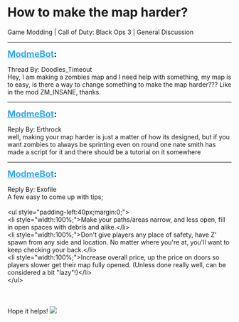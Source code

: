 # How to make the map harder?
Game Modding | Call of Duty: Black Ops 3 | General Discussion

---
<strong style="font-size: 1.4em;"><span style="text-decoration: underline;text-decoration-color: #34a7f9;"><span style="color:#34a7f9;">ModmeBot</span></span>:</strong>

<p>Thread By: Doodles_Timeout<br /> Hey, I am making a zombies map and I need help with something, my map is to easy, is there a way to change something to make the map harder??? Like in the mod ZM_INSANE, thanks.</p>

---
<strong style="font-size: 1.4em;"><span style="text-decoration: underline;text-decoration-color: #34a7f9;"><span style="color:#34a7f9;">ModmeBot</span></span>:</strong>

<p>Reply By: Erthrock<br />well, making your map harder is just a matter of how its designed, but if you want zombies to always be sprinting even on round one nate smith has made a script for it and there should be a tutorial on it somewhere</p>

---
<strong style="font-size: 1.4em;"><span style="text-decoration: underline;text-decoration-color: #34a7f9;"><span style="color:#34a7f9;">ModmeBot</span></span>:</strong>

<p>Reply By: Exofile<br />A few easy to come up with tips;<br /><br />&lt;ul style=&quot;padding-left:40px;margin:0;&quot;&gt;<br />&lt;li style=&quot;width:100%;&quot;&gt;Make your paths/areas narrow, and less open, fill in open spaces with debris and alike.&lt;/li&gt;<br />&lt;li style=&quot;width:100%;&quot;&gt;Don&#39;t give players any place of safety, have Z&#39; spawn from any side and location. No matter where you&#39;re at, you&#39;ll want to keep checking your back.&lt;/li&gt;<br />&lt;li style=&quot;width:100%;&quot;&gt;Increase overall price, up the price on doors so players slower get their map fully opened. (Unless done really well, can be considered a bit &quot;lazy&quot;!)&lt;/li&gt;<br />&lt;/ul&gt;<br /><br /><br /><br />Hope it helps! <img style="max-width: 500px;" src="http://aviacreations.com/modme/emoticons/toothlessan.gif"></p>
